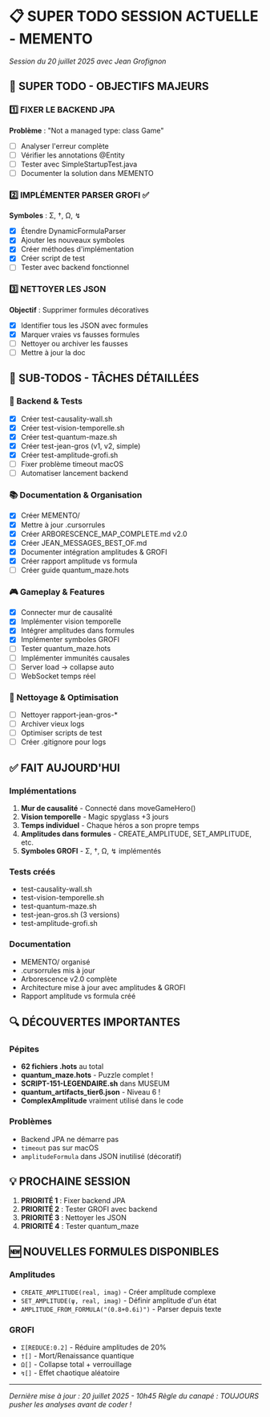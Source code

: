 # 📋 SUPER TODO SESSION ACTUELLE - MEMENTO
*Session du 20 juillet 2025 avec Jean Grofignon*

## 🎯 SUPER TODO - OBJECTIFS MAJEURS

### 1️⃣ FIXER LE BACKEND JPA
**Problème** : "Not a managed type: class Game"
- [ ] Analyser l'erreur complète
- [ ] Vérifier les annotations @Entity
- [ ] Tester avec SimpleStartupTest.java
- [ ] Documenter la solution dans MEMENTO

### 2️⃣ IMPLÉMENTER PARSER GROFI ✅
**Symboles** : Σ, †, Ω, ↯
- [x] Étendre DynamicFormulaParser
- [x] Ajouter les nouveaux symboles
- [x] Créer méthodes d'implémentation
- [x] Créer script de test
- [ ] Tester avec backend fonctionnel

### 3️⃣ NETTOYER LES JSON
**Objectif** : Supprimer formules décoratives
- [x] Identifier tous les JSON avec formules
- [x] Marquer vraies vs fausses formules
- [ ] Nettoyer ou archiver les fausses
- [ ] Mettre à jour la doc

## 📝 SUB-TODOS - TÂCHES DÉTAILLÉES

### 🔧 Backend & Tests
- [x] Créer test-causality-wall.sh
- [x] Créer test-vision-temporelle.sh
- [x] Créer test-quantum-maze.sh
- [x] Créer test-jean-gros (v1, v2, simple)
- [x] Créer test-amplitude-grofi.sh
- [ ] Fixer problème timeout macOS
- [ ] Automatiser lancement backend

### 📚 Documentation & Organisation
- [x] Créer MEMENTO/
- [x] Mettre à jour .cursorrules
- [x] Créer ARBORESCENCE_MAP_COMPLETE.md v2.0
- [x] Créer JEAN_MESSAGES_BEST_OF.md
- [x] Documenter intégration amplitudes & GROFI
- [x] Créer rapport amplitude vs formula
- [ ] Créer guide quantum_maze.hots

### 🎮 Gameplay & Features
- [x] Connecter mur de causalité
- [x] Implémenter vision temporelle
- [x] Intégrer amplitudes dans formules
- [x] Implémenter symboles GROFI
- [ ] Tester quantum_maze.hots
- [ ] Implémenter immunités causales
- [ ] Server load → collapse auto
- [ ] WebSocket temps réel

### 🧹 Nettoyage & Optimisation
- [ ] Nettoyer rapport-jean-gros-*
- [ ] Archiver vieux logs
- [ ] Optimiser scripts de test
- [ ] Créer .gitignore pour logs

## ✅ FAIT AUJOURD'HUI

### Implémentations
1. **Mur de causalité** - Connecté dans moveGameHero()
2. **Vision temporelle** - Magic spyglass +3 jours
3. **Temps individuel** - Chaque héros a son propre temps
4. **Amplitudes dans formules** - CREATE_AMPLITUDE, SET_AMPLITUDE, etc.
5. **Symboles GROFI** - Σ, †, Ω, ↯ implémentés

### Tests créés
- test-causality-wall.sh
- test-vision-temporelle.sh
- test-quantum-maze.sh
- test-jean-gros.sh (3 versions)
- test-amplitude-grofi.sh

### Documentation
- MEMENTO/ organisé
- .cursorrules mis à jour
- Arborescence v2.0 complète
- Architecture mise à jour avec amplitudes & GROFI
- Rapport amplitude vs formula créé

## 🔍 DÉCOUVERTES IMPORTANTES

### Pépites
- **62 fichiers .hots** au total
- **quantum_maze.hots** - Puzzle complet !
- **SCRIPT-151-LEGENDAIRE.sh** dans MUSEUM
- **quantum_artifacts_tier6.json** - Niveau 6 !
- **ComplexAmplitude** vraiment utilisé dans le code

### Problèmes
- Backend JPA ne démarre pas
- `timeout` pas sur macOS
- `amplitudeFormula` dans JSON inutilisé (décoratif)

## 💡 PROCHAINE SESSION

1. **PRIORITÉ 1** : Fixer backend JPA
2. **PRIORITÉ 2** : Tester GROFI avec backend
3. **PRIORITÉ 3** : Nettoyer les JSON
4. **PRIORITÉ 4** : Tester quantum_maze

## 🆕 NOUVELLES FORMULES DISPONIBLES

### Amplitudes
- `CREATE_AMPLITUDE(real, imag)` - Créer amplitude complexe
- `SET_AMPLITUDE(ψ, real, imag)` - Définir amplitude d'un état
- `AMPLITUDE_FROM_FORMULA("(0.8+0.6i)")` - Parser depuis texte

### GROFI
- `Σ[REDUCE:0.2]` - Réduire amplitudes de 20%
- `†[]` - Mort/Renaissance quantique
- `Ω[]` - Collapse total + verrouillage
- `↯[]` - Effet chaotique aléatoire

---
*Dernière mise à jour : 20 juillet 2025 - 10h45*
*Règle du canapé : TOUJOURS pusher les analyses avant de coder !* 